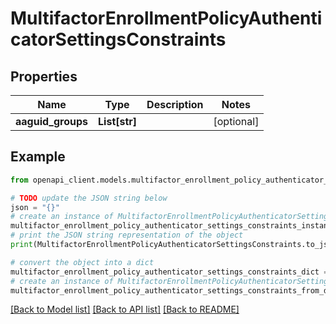 # MultifactorEnrollmentPolicyAuthenticatorSettingsConstraints


## Properties

Name | Type | Description | Notes
------------ | ------------- | ------------- | -------------
**aaguid_groups** | **List[str]** |  | [optional] 

## Example

```python
from openapi_client.models.multifactor_enrollment_policy_authenticator_settings_constraints import MultifactorEnrollmentPolicyAuthenticatorSettingsConstraints

# TODO update the JSON string below
json = "{}"
# create an instance of MultifactorEnrollmentPolicyAuthenticatorSettingsConstraints from a JSON string
multifactor_enrollment_policy_authenticator_settings_constraints_instance = MultifactorEnrollmentPolicyAuthenticatorSettingsConstraints.from_json(json)
# print the JSON string representation of the object
print(MultifactorEnrollmentPolicyAuthenticatorSettingsConstraints.to_json())

# convert the object into a dict
multifactor_enrollment_policy_authenticator_settings_constraints_dict = multifactor_enrollment_policy_authenticator_settings_constraints_instance.to_dict()
# create an instance of MultifactorEnrollmentPolicyAuthenticatorSettingsConstraints from a dict
multifactor_enrollment_policy_authenticator_settings_constraints_from_dict = MultifactorEnrollmentPolicyAuthenticatorSettingsConstraints.from_dict(multifactor_enrollment_policy_authenticator_settings_constraints_dict)
```
[[Back to Model list]](../README.md#documentation-for-models) [[Back to API list]](../README.md#documentation-for-api-endpoints) [[Back to README]](../README.md)


